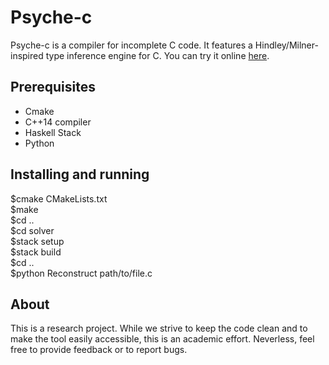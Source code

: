 # Psyche-c

Psyche-c is a compiler for incomplete C code. It features a Hindley/Milner-inspired type inference engine for C. You can try it online [here](http://cuda.dcc.ufmg.br/psyche-c/).

## Prerequisites

* Cmake
* C++14 compiler
* Haskell Stack
* Python

## Installing and running

$cmake CMakeLists.txt  
$make  
$cd ..  
$cd solver  
$stack setup  
$stack build  
$cd ..  
$python Reconstruct path/to/file.c  

## About

This is a research project. While we strive to keep the code clean and to make the tool easily accessible, this is an academic effort. Neverless, feel free to provide feedback or to report bugs.

